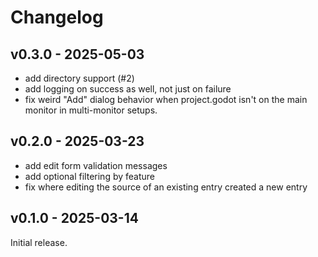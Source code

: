# Changelog

## v0.3.0 - 2025-05-03

* add directory support (#2)
* add logging on success as well, not just on failure
* fix weird "Add" dialog behavior when project.godot isn't on the main monitor in multi-monitor setups.

## v0.2.0 - 2025-03-23

* add edit form validation messages
* add optional filtering by feature
* fix where editing the source of an existing entry created a new entry

## v0.1.0 - 2025-03-14

Initial release.
